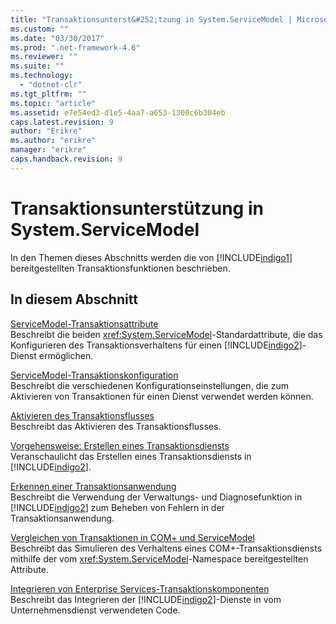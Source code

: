 ```yaml
---
title: "Transaktionsunterst&#252;tzung in System.ServiceModel | Microsoft Docs"
ms.custom: ""
ms.date: "03/30/2017"
ms.prod: ".net-framework-4.6"
ms.reviewer: ""
ms.suite: ""
ms.technology: 
  - "dotnet-clr"
ms.tgt_pltfrm: ""
ms.topic: "article"
ms.assetid: e7e54ed3-d1e5-4aa7-a653-1300c6b304eb
caps.latest.revision: 9
author: "Erikre"
ms.author: "erikre"
manager: "erikre"
caps.handback.revision: 9
---
```

# Transaktionsunterst&#252;tzung in System.ServiceModel
In den Themen dieses Abschnitts werden die von [!INCLUDE[indigo1](../../../../includes/indigo1-md.md)] bereitgestellten Transaktionsfunktionen beschrieben.  
  
## In diesem Abschnitt  
 [ServiceModel\-Transaktionsattribute](../../../../docs/framework/wcf/feature-details/servicemodel-transaction-attributes.md)  
 Beschreibt die beiden <xref:System.ServiceModel>\-Standardattribute, die das Konfigurieren des Transaktionsverhaltens für einen [!INCLUDE[indigo2](../../../../includes/indigo2-md.md)]\-Dienst ermöglichen.  
  
 [ServiceModel\-Transaktionskonfiguration](../../../../docs/framework/wcf/feature-details/servicemodel-transaction-configuration.md)  
 Beschreibt die verschiedenen Konfigurationseinstellungen, die zum Aktivieren von Transaktionen für einen Dienst verwendet werden können.  
  
 [Aktivieren des Transaktionsflusses](../../../../docs/framework/wcf/feature-details/enabling-transaction-flow.md)  
 Beschreibt das Aktivieren des Transaktionsflusses.  
  
 [Vorgehensweise: Erstellen eines Transaktionsdiensts](../../../../docs/framework/wcf/feature-details/how-to-create-a-transactional-service.md)  
 Veranschaulicht das Erstellen eines Transaktionsdiensts in [!INCLUDE[indigo2](../../../../includes/indigo2-md.md)].  
  
 [Erkennen einer Transaktionsanwendung](../../../../docs/framework/wcf/feature-details/diagnosing-transactional-applications.md)  
 Beschreibt die Verwendung der Verwaltungs\- und Diagnosefunktion in [!INCLUDE[indigo2](../../../../includes/indigo2-md.md)] zum Beheben von Fehlern in der Transaktionsanwendung.  
  
 [Vergleichen von Transaktionen in COM\+ und ServiceModel](../../../../docs/framework/wcf/feature-details/comparing-transactions-in-com-and-servicemodel.md)  
 Beschreibt das Simulieren des Verhaltens eines COM\+\-Transaktionsdiensts mithilfe der vom <xref:System.ServiceModel>\-Namespace bereitgestellten Attribute.  
  
 [Integrieren von Enterprise Services\-Transaktionskomponenten](../../../../docs/framework/wcf/feature-details/integrating-enterprise-services-transactional-components.md)  
 Beschreibt das Integrieren der [!INCLUDE[indigo2](../../../../includes/indigo2-md.md)]\-Dienste in vom Unternehmensdienst verwendeten Code.